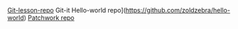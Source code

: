 [Git-lesson-repo](https://github.com/zoldzebra/git-lesson-repository)
Git-it Hello-world repo](https://github.com/zoldzebra/hello-world)
[Patchwork repo](https://github.com/zoldzebra/patchwork)

